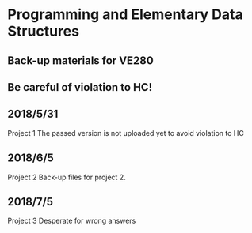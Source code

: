 # Programming and Elementary Data Structures
## Back-up materials for VE280
## Be careful of violation to HC!
## 2018/5/31
Project 1
The passed version is not uploaded yet to avoid violation to HC

## 2018/6/5
Project 2
Back-up files for project 2.

## 2018/7/5
Project 3
Desperate for wrong answers
